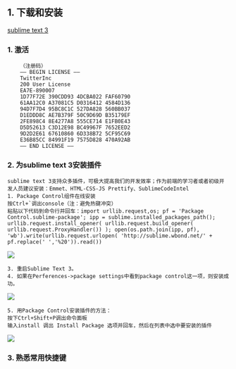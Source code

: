 ## 1. 下载和安装
[sublime text 3](http://www.sublimetext.com/)

### 1. 激活
		（注册码）
		—– BEGIN LICENSE —–
		TwitterInc
		200 User License
		EA7E-890007
		1D77F72E 390CDD93 4DCBA022 FAF60790
		61AA12C0 A37081C5 D0316412 4584D136
		94D7F7D4 95BC8C1C 527DA828 560BB037
		D1EDDD8C AE7B379F 50C9D69D B35179EF
		2FE898C4 8E4277A8 555CE714 E1FB0E43
		D5D52613 C3D12E98 BC49967F 7652EED2
		9D2D2E61 67610860 6D338B72 5CF95C69
		E36B85CC 84991F19 7575D828 470A92AB
		—— END LICENSE ——
### 2. 为sublime text 3安装插件
    sublime text 3支持众多插件，可极大提高我们的开发效率；作为前端的学习者或者初级开发人员建议安装：Emmet、HTML-CSS-JS Prettify、SublimeCodeIntel
	1. Package Control组件在线安装
    按Ctrl+`调出console（注：避免热键冲突）
    粘贴以下代码到命令行并回车：import urllib.request,os; pf = 'Package Control.sublime-package'; ipp = sublime.installed_packages_path(); urllib.request.install_opener( urllib.request.build_opener( urllib.request.ProxyHandler()) ); open(os.path.join(ipp, pf), 'wb').write(urllib.request.urlopen( 'http://sublime.wbond.net/' + pf.replace(' ','%20')).read())
![](https://i.imgur.com/R7a2xCo.png)

	3. 重启Sublime Text 3。
	4. 如果在Perferences->package settings中看到package control这一项，则安装成功。

![](https://i.imgur.com/GJ8lVPW.png)

    5. 用Package Control安装插件的方法：
    按下Ctrl+Shift+P调出命令面板
    输入install 调出 Install Package 选项并回车，然后在列表中选中要安装的插件
![](https://i.imgur.com/E7JdkRT.png)
### 3. 熟悉常用快捷键